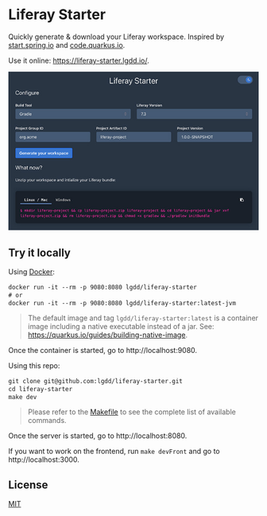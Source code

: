 # Liferay Starter

Quickly generate & download your Liferay workspace. Inspired by [start.spring.io](https://start.spring.io/) and [code.quarkus.io](https://code.quarkus.io/).

Use it online: https://liferay-starter.lgdd.io/.

![preview](docs/preview.jpg)

## Try it locally

Using [Docker](https://hub.docker.com/repository/docker/lgdd/liferay-starter):
```shell
docker run -it --rm -p 9080:8080 lgdd/liferay-starter
# or
docker run -it --rm -p 9080:8080 lgdd/liferay-starter:latest-jvm
```
> The default image and tag `lgdd/liferay-starter:latest` is a container image including a native executable instead of a jar. See: https://quarkus.io/guides/building-native-image.

Once the container is started, go to http://localhost:9080.

Using this repo:
```
git clone git@github.com:lgdd/liferay-starter.git
cd liferay-starter
make dev
```
> Please refer to the [Makefile](Makefile) to see the complete list of available commands.

Once the server is started, go to http://localhost:8080.

If you want to work on the frontend, run `make devFront` and go to http://localhost:3000.

## License
[MIT](LICENSE)
